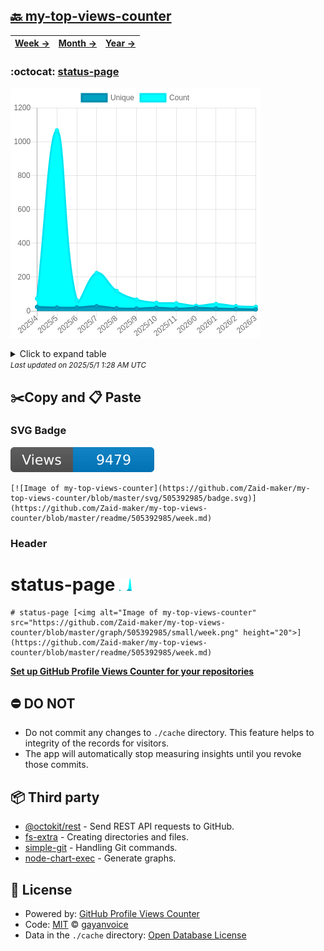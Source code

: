 ## [🔙 my-top-views-counter](https://github.com/Zaid-maker/my-top-views-counter)
| [**Week →**](https://github.com/Zaid-maker/my-top-views-counter/blob/master/readme/505392985/week.md) | [**Month →**](https://github.com/Zaid-maker/my-top-views-counter/blob/master/readme/505392985/month.md) | [**Year →**](https://github.com/Zaid-maker/my-top-views-counter/blob/master/readme/505392985/year.md) |
| ---- | ---- | ----- |
### :octocat: [status-page](https://github.com/Zaid-maker/status-page)
![Image of my-top-views-counter](https://github.com/Zaid-maker/my-top-views-counter/blob/master/graph/505392985/large/year.png)

<details>
	<summary>Click to expand table</summary>
	<h2>:calendar: Year Page Views Table</h2>
<table>
	<tr>
		<th>
			Last Updated
		</th>
		<th>
			Unique
		</th>
		<th>
			Count
		</th>
	</tr>
	<tr>
		<td>
			<code>2025/4/1</code>
		</td>
		<td>
			<code>9</code>
		</td>
		<td>
			<code>24</code>
		</td>
	</tr>
	<tr>
		<td>
			<code>2025/3/1</code>
		</td>
		<td>
			<code>12</code>
		</td>
		<td>
			<code>28</code>
		</td>
	</tr>
	<tr>
		<td>
			<code>2025/2/1</code>
		</td>
		<td>
			<code>15</code>
		</td>
		<td>
			<code>41</code>
		</td>
	</tr>
	<tr>
		<td>
			<code>2025/1/1</code>
		</td>
		<td>
			<code>18</code>
		</td>
		<td>
			<code>30</code>
		</td>
	</tr>
	<tr>
		<td>
			<code>2024/12/1</code>
		</td>
		<td>
			<code>14</code>
		</td>
		<td>
			<code>45</code>
		</td>
	</tr>
	<tr>
		<td>
			<code>2024/11/1</code>
		</td>
		<td>
			<code>19</code>
		</td>
		<td>
			<code>48</code>
		</td>
	</tr>
	<tr>
		<td>
			<code>2024/10/1</code>
		</td>
		<td>
			<code>14</code>
		</td>
		<td>
			<code>67</code>
		</td>
	</tr>
	<tr>
		<td>
			<code>2024/9/1</code>
		</td>
		<td>
			<code>16</code>
		</td>
		<td>
			<code>118</code>
		</td>
	</tr>
	<tr>
		<td>
			<code>2024/8/1</code>
		</td>
		<td>
			<code>28</code>
		</td>
		<td>
			<code>224</code>
		</td>
	</tr>
	<tr>
		<td>
			<code>2024/7/1</code>
		</td>
		<td>
			<code>20</code>
		</td>
		<td>
			<code>63</code>
		</td>
	</tr>
	<tr>
		<td>
			<code>2024/6/1</code>
		</td>
		<td>
			<code>20</code>
		</td>
		<td>
			<code>1066</code>
		</td>
	</tr>
	<tr>
		<td>
			<code>2024/5/1</code>
		</td>
		<td>
			<code>24</code>
		</td>
		<td>
			<code>73</code>
		</td>
	</tr>
</table>

</details>
<small><i>Last updated on 2025/5/1 1:28 AM UTC</i></small>

## ✂️Copy and 📋 Paste
### SVG Badge
[![Image of my-top-views-counter](https://github.com/Zaid-maker/my-top-views-counter/blob/master/svg/505392985/badge.svg)](https://github.com/Zaid-maker/my-top-views-counter/blob/master/readme/505392985/week.md)
```readme
[![Image of my-top-views-counter](https://github.com/Zaid-maker/my-top-views-counter/blob/master/svg/505392985/badge.svg)](https://github.com/Zaid-maker/my-top-views-counter/blob/master/readme/505392985/week.md)
```
### Header
# status-page [<img alt="Image of my-top-views-counter" src="https://github.com/Zaid-maker/my-top-views-counter/blob/master/graph/505392985/small/week.png" height="20">](https://github.com/Zaid-maker/my-top-views-counter/blob/master/readme/505392985/week.md)
```readme
# status-page [<img alt="Image of my-top-views-counter" src="https://github.com/Zaid-maker/my-top-views-counter/blob/master/graph/505392985/small/week.png" height="20">](https://github.com/Zaid-maker/my-top-views-counter/blob/master/readme/505392985/week.md)
```
[**Set up GitHub Profile Views Counter for your repositories**](https://github.com/gayanvoice/github-profile-views-counter)
## ⛔ DO NOT
- Do not commit any changes to `./cache` directory. This feature helps to integrity of the records for visitors.
- The app will automatically stop measuring insights until you revoke those commits.
## 📦 Third party

- [@octokit/rest](https://www.npmjs.com/package/@octokit/rest) - Send REST API requests to GitHub.
- [fs-extra](https://www.npmjs.com/package/fs-extra) - Creating directories and files.
- [simple-git](https://www.npmjs.com/package/simple-git) - Handling Git commands.
- [node-chart-exec](https://www.npmjs.com/package/node-chart-exec) - Generate graphs.
## 📄 License
- Powered by: [GitHub Profile Views Counter](https://github.com/gayanvoice/github-profile-views-counter)
- Code: [MIT](./LICENSE) © [gayanvoice](https://github.com/gayanvoice/github-profile-views-counter)
- Data in the `./cache` directory: [Open Database License](https://opendatacommons.org/licenses/odbl/1-0/)